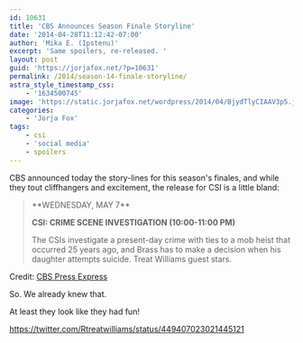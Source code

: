 ```yaml
---
id: 10631
title: 'CBS Announces Season Finale Storyline'
date: '2014-04-28T11:12:42-07:00'
author: 'Mika E. (Ipstenu)'
excerpt: 'Same spoilers, re-released. '
layout: post
guid: 'https://jorjafox.net/?p=10631'
permalink: /2014/season-14-finale-storyline/
astra_style_timestamp_css:
    - '1634500745'
image: 'https://static.jorjafox.net/wordpress/2014/04/BjydTlyCIAAV3p5.jpg'
categories:
    - 'Jorja Fox'
tags:
    - csi
    - 'social media'
    - spoilers
---
```


CBS announced today the story-lines for this season's finales, and while they tout cliffhangers and excitement, the release for CSI is a little bland:
<blockquote>**WEDNESDAY, MAY 7**

**CSI: CRIME SCENE INVESTIGATION (10:00-11:00 PM)**

The CSIs investigate a present-day crime with ties to a mob heist that occurred 25 years ago, and Brass has to make a decision when his daughter attempts suicide. Treat Williams guest stars.</blockquote>
Credit: <a href="http://www.cbspressexpress.com/cbs-entertainment/shows/csi-crime-scene-investigation/releases/view?id=38769">CBS Press Express</a>

So. We already knew that.

At least they look like they had fun!

https://twitter.com/Rtreatwilliams/status/449407023021445121
